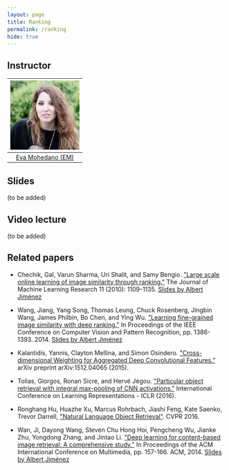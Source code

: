 ```yaml
---
layout: page
title: Ranking
permalink: /ranking
hide: true
---
```


## Instructor

| ![Eva Mohedano][EvaMohedano-photo]  |
|:-:|
|  [Eva Mohedano (EM)](EvaMohedano-web)     |

[EvaMohedano-web]: https://www.insight-centre.org/users/eva-mohedano
[EvaMohedano-photo]: img/instructors/EvaMohedano.jpg "EvaM ohedano"

## Slides

(to be added)

## Video lecture

(to be added)


## Related papers

* Chechik, Gal, Varun Sharma, Uri Shalit, and Samy Bengio. ["Large scale online learning of image similarity through ranking."](http://jmlr.org/papers/volume11/chechik10a/chechik10a.pdf) The Journal of Machine Learning Research 11 (2010): 1109-1135. [Slides by Albert Jiménez](https://docs.google.com/presentation/d/1K-5aBlAzKmqDVToDKoMeihVdJ2xVZkmZeJk3uL6Tf_Q/edit?usp=sharing)

* Wang, Jiang, Yang Song, Thomas Leung, Chuck Rosenberg, Jingbin Wang, James Philbin, Bo Chen, and Ying Wu. ["Learning fine-grained image similarity with deep ranking."](http://www.cv-foundation.org/openaccess/content_cvpr_2014/html/Wang_Learning_Fine-grained_Image_2014_CVPR_paper.html) In Proceedings of the IEEE Conference on Computer Vision and Pattern Recognition, pp. 1386-1393. 2014. [Slides by Albert Jiménez](https://docs.google.com/presentation/d/1MP9kjj99l2NyDb6G70LiQmIQ8f0DyHZ4I5LhfsXzlx0/edit?usp=sharing)

* Kalantidis, Yannis, Clayton Mellina, and Simon Osindero. ["Cross-dimensional Weighting for Aggregated Deep Convolutional Features."](http://gitxiv.com/posts/PcB7dQsXoSHFAPzTX/cross-dimensional-weighting-for-aggregated-deep) arXiv preprint arXiv:1512.04065 (2015).

* Tolias, Giorgos, Ronan Sicre, and Hervé Jégou. ["Particular object retrieval with integral max-pooling of CNN activations."](http://arxiv.org/abs/1511.05879) International Conference on Learning Representations - ICLR (2016).

* Ronghang Hu, Huazhe Xu, Marcus Rohrbach, Jiashi Feng, Kate Saenko, Trevor Darrell, ["Natural Language Object Retrieval"](https://arxiv.org/abs/1511.04164). CVPR 2016.

* Wan, Ji, Dayong Wang, Steven Chu Hong Hoi, Pengcheng Wu, Jianke Zhu, Yongdong Zhang, and Jintao Li. ["Deep learning for content-based image retrieval: A comprehensive study."](http://dayongwang.info/pdf/2014-MM.pdf) In Proceedings of the ACM International Conference on Multimedia, pp. 157-166. ACM, 2014. [Slides by Albert Jiménez](https://docs.google.com/presentation/d/1K-5aBlAzKmqDVToDKoMeihVdJ2xVZkmZeJk3uL6Tf_Q/edit?usp=sharing)
